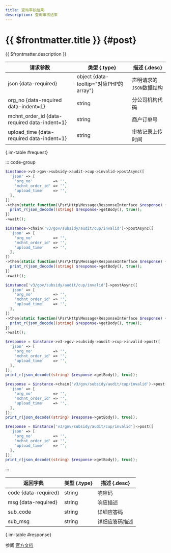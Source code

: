 ```yaml
---
title: 查询审核结果
description: 查询审核结果
---
```


# {{ $frontmatter.title }} {#post}

{{ $frontmatter.description }}

| 请求参数 | 类型 {.type} | 描述 {.desc}
| --- | --- | ---
| json {data-required} | object {data-tooltip="对应PHP的array"} | 声明请求的`JSON`数据结构
| org_no {data-required data-indent=1} | string | 分公司机构代码
| mchnt_order_id {data-required data-indent=1} | string | 商户订单号
| upload_time {data-required data-indent=1} | string | 审核记录上传时间

{.im-table #request}

::: code-group

```php [异步纯链式]
$instance->v3->gov->subsidy->audit->cup->invalid->postAsync([
  'json' => [
    'org_no'         => '',
    'mchnt_order_id' => '',
    'upload_time'    => '',
  ],
])
->then(static function(\Psr\Http\Message\ResponseInterface $response) {
  print_r(json_decode((string) $response->getBody(), true));
})
->wait();
```

```php [异步声明式]
$instance->chain('v3/gov/subsidy/audit/cup/invalid')->postAsync([
  'json' => [
    'org_no'         => '',
    'mchnt_order_id' => '',
    'upload_time'    => '',
  ],
])
->then(static function(\Psr\Http\Message\ResponseInterface $response) {
  print_r(json_decode((string) $response->getBody(), true));
})
->wait();
```

```php [异步属性式]
$instance['v3/gov/subsidy/audit/cup/invalid']->postAsync([
  'json' => [
    'org_no'         => '',
    'mchnt_order_id' => '',
    'upload_time'    => '',
  ],
])
->then(static function(\Psr\Http\Message\ResponseInterface $response) {
  print_r(json_decode((string) $response->getBody(), true));
})
->wait();
```

```php [同步纯链式]
$response = $instance->v3->gov->subsidy->audit->cup->invalid->post([
  'json' => [
    'org_no'         => '',
    'mchnt_order_id' => '',
    'upload_time'    => '',
  ],
]);
print_r(json_decode((string) $response->getBody(), true));
```

```php [同步声明式]
$response = $instance->chain('v3/gov/subsidy/audit/cup/invalid')->post([
  'json' => [
    'org_no'         => '',
    'mchnt_order_id' => '',
    'upload_time'    => '',
  ],
]);
print_r(json_decode((string) $response->getBody(), true));
```

```php [同步属性式]
$response = $instance['v3/gov/subsidy/audit/cup/invalid']->post([
  'json' => [
    'org_no'         => '',
    'mchnt_order_id' => '',
    'upload_time'    => '',
  ],
]);
print_r(json_decode((string) $response->getBody(), true));
```

:::

| 返回字典 | 类型 {.type} | 描述 {.desc}
| --- | --- | ---
| code {data-required} | string | 响应码
| msg {data-required} | string | 响应描述
| sub_code | string | 详细应答码
| sub_msg | string | 详细应答码描述

{.im-table #response}

参阅 [官方文档](https://pay.weixin.qq.com/doc/v3/partner/4013989535)
